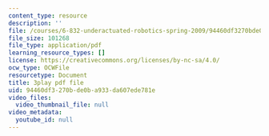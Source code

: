 ```yaml
---
content_type: resource
description: ''
file: /courses/6-832-underactuated-robotics-spring-2009/94460df3270bde0ba933da607ede781e_EqAYRo4wXxY.pdf
file_size: 101268
file_type: application/pdf
learning_resource_types: []
license: https://creativecommons.org/licenses/by-nc-sa/4.0/
ocw_type: OCWFile
resourcetype: Document
title: 3play pdf file
uid: 94460df3-270b-de0b-a933-da607ede781e
video_files:
  video_thumbnail_file: null
video_metadata:
  youtube_id: null
---
```

